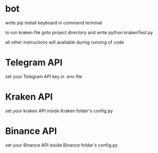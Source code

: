 # bot
write pip install keyboard in command terminal

to run kraken file goto project directory and write python krakenTest.py

all other instructions will avaliable during running of code 

# Telegram API

set your Telegram API key in .env file 


# Kraken API

set your kraken API inside Kraken folder's config.py

# Binance API

set your Binance API inside Binance folder's config.py
